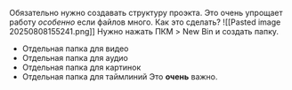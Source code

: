 Обязательно нужно создавать структуру проэкта. Это очень упрощает работу *особенно* если файлов много. Как это сделать?
![[Pasted image 20250808155241.png]]
Нужно нажать ПКМ > New Bin и создать папку.
- Отдельная папка для видео
- Отдельная папка для аудио
- Отдельная папка для картинок
- Отдельная папка для таймлиний
Это **очень** важно.


